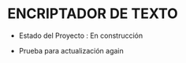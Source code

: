 <h1> ENCRIPTADOR DE TEXTO </h1>

- Estado del Proyecto : En construcción

- Prueba para actualización again
